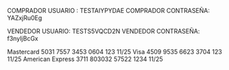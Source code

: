 COMPRADOR USUARIO : TESTAIYPYDAE
COMPRADOR CONTRASEÑA: YAZxjRu0Eg

VENDEDOR USUARIO: TESTS5VQCD2N
VENDEDOR CONTRASEÑA: f3nyIjBcGx


Mastercard
5031 7557 3453 0604
123
11/25
Visa
4509 9535 6623 3704
123
11/25
American Express
3711 803032 57522
1234
11/25
